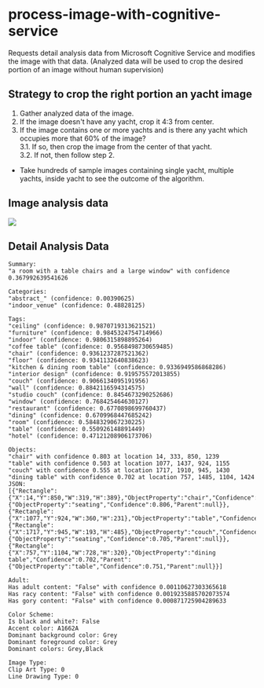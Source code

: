 #  process-image-with-cognitive-service

Requests detail analysis data from Microsoft Cognitive Service and modifies the image with that data. (Analyzed data will be used to crop the desired portion of an image without human supervision)


## Strategy to crop the right portion an yacht image
1. Gather analyzed data of the image.
2. If the image doesn't have any yacht, crop it 4:3 from center.
3. If the image contains one or more yachts and is there any yacht which occupies more that 60% of the image?  
  3.1. If so, then crop the image from the center of that yacht.  
  3.2. If not, then follow step 2.  

* Take hundreds of sample images containing single yacht, multiple yachts, inside yacht to see the outcome of the algorithm.


## Image analysis data
<img src="https://raw.githubusercontent.com/TareqNewazShahriar/image-recognition/main/output/a%20room%20with%20a%20table%20chairs%20and%20a%20large%20window.jpg" />

## Detail Analysis Data
```
Summary:
"a room with a table chairs and a large window" with confidence 0.367992639541626

Categories:
"abstract_" (confidence: 0.00390625)
"indoor_venue" (confidence: 0.48828125)

Tags:
"ceiling" (confidence: 0.9870719313621521)
"furniture" (confidence: 0.9845324754714966)
"indoor" (confidence: 0.9806315898895264)
"coffee table" (confidence: 0.9568498730659485)
"chair" (confidence: 0.9361237287521362)
"floor" (confidence: 0.9341132640838623)
"kitchen & dining room table" (confidence: 0.9336949586868286)
"interior design" (confidence: 0.919575572013855)
"couch" (confidence: 0.9066134095191956)
"wall" (confidence: 0.8842116594314575)
"studio couch" (confidence: 0.8454673290252686)
"window" (confidence: 0.768425464630127)
"restaurant" (confidence: 0.6770898699760437)
"dining" (confidence: 0.6709968447685242)
"room" (confidence: 0.5848329067230225)
"table" (confidence: 0.550926148891449)
"hotel" (confidence: 0.47121208906173706)

Objects:
"chair" with confidence 0.803 at location 14, 333, 850, 1239
"table" with confidence 0.503 at location 1077, 1437, 924, 1155
"couch" with confidence 0.555 at location 1717, 1910, 945, 1430
"dining table" with confidence 0.702 at location 757, 1485, 1104, 1424
JSON:
[{"Rectangle":{"X":14,"Y":850,"W":319,"H":389},"ObjectProperty":"chair","Confidence":0.803,"Parent":{"ObjectProperty":"seating","Confidence":0.806,"Parent":null}},{"Rectangle":{"X":1077,"Y":924,"W":360,"H":231},"ObjectProperty":"table","Confidence":0.503,"Parent":null},{"Rectangle":{"X":1717,"Y":945,"W":193,"H":485},"ObjectProperty":"couch","Confidence":0.555,"Parent":{"ObjectProperty":"seating","Confidence":0.705,"Parent":null}},{"Rectangle":{"X":757,"Y":1104,"W":728,"H":320},"ObjectProperty":"dining table","Confidence":0.702,"Parent":{"ObjectProperty":"table","Confidence":0.751,"Parent":null}}]

Adult:
Has adult content: "False" with confidence 0.00110627303365618
Has racy content: "False" with confidence 0.0019235885702073574
Has gory content: "False" with confidence 0.000871725904289633

Color Scheme:
Is black and white?: False
Accent color: A1662A
Dominant background color: Grey
Dominant foreground color: Grey
Dominant colors: Grey,Black

Image Type:
Clip Art Type: 0
Line Drawing Type: 0
```
